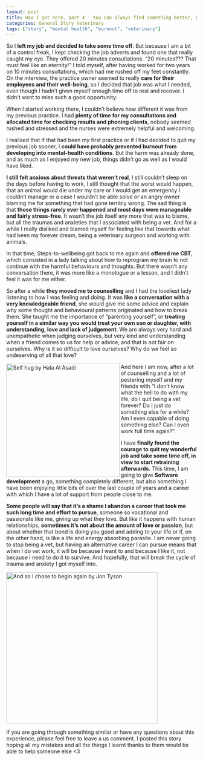 ```yaml
---
layout: post
title: How I got here, part 4 - You can always find something better, but it’s also OK to take a step back and start all over again
categories: General Story Veterinary
tags: ["story", "mental health", "burnout", "veterinary"]
---
```


So I **left my job and decided to take some time off**. But because I am a bit of a control freak, I kept checking the job adverts and found one that really caught my eye. They offered 20 minutes consultations. “20 minutes??? That must feel like an eternity!” I told myself, after having worked for two years on 10 minutes consultations, which had me rushed off my feet constantly. On the interview, the practice owner seemed to really **care for their employees and their well-being**, so I decided that job was what I needed, even though I hadn’t given myself enough time off to rest and recover. I didn’t want to miss such a good opportunity.

When I started working there, I couldn’t believe how different it was from my previous practice. I had **plenty of time for my consultations and allocated time for checking results and phoning clients**, nobody seemed rushed and stressed and the nurses were extremely helpful and welcoming.

I realised that if that had been my first practice or if I had decided to quit my previous job sooner, I **could have probably prevented burnout from developing into mental-health conditions**. But the harm was already done, and as much as I enjoyed my new job, things didn’t go as well as I would have liked.

**I still felt anxious about threats that weren’t real**, I still couldn’t sleep on the days before having to work, I still thought that the worst would happen, that an animal would die under my care or I would get an emergency I couldn’t manage or a case I wouldn’t be able solve or an angry owner blaming me for something that had gone terribly wrong. The sad thing is that **those things rarely ever happened and most days were manageable and fairly stress-free**. It wasn’t the job itself any more that was to blame, but all the traumas and anxieties that I associated with being a vet. And for a while I really disliked and blamed myself for feeling like that towards what had been my forever dream, being a veterinary surgeon and working with animals.

In that time, Steps-to-wellbeing got back to me again and **offered me CBT**, which consisted in a lady talking about how to reprogram my brain to not continue with the harmful behaviours and thoughts. But there wasn’t any conversation there, it was more like a monologue or a lesson, and I didn’t feel it was for me either.

So after a while **they moved me to counselling** and I had the loveliest lady listening to how I was feeling and doing. It was **like a conversation with a very knowledgeable friend**, she would give me some advice and explain why some thought and behavioural patterns originated and how to break them. She taught me the importance of “parenting yourself”, or **treating yourself in a similar way you would treat your own son or daughter, with understanding, love and lack of judgement**. We are always very hard and unempathetic when judging ourselves, but very kind and understanding when a friend comes to  us for help or advice, and that is not fair on ourselves. Why is it so difficult to love ourselves? Why do we feel so undeserving of all that love?

<p><img src="/assets/images/hala-al-asadi-lqb0Mqq8RSM-unsplash-min.jpg" alt="Self hug by Hala Al Asadi" align= left width="300"></p>

And here I am now, after a lot of counselling and a lot of pestering myself and my friends with “I don’t know what the hell to do with my life, do I quit being a vet forever? Do I just do something else for a while? Am I even capable of doing something else? Can I even work full time again?”.

I have **finally found the courage to quit my wonderful job and take some time off, in view to start retraining afterwards**. This time, I am going to give **Software development** a go, something completely different, but also something I have been enjoying little bits of over the last couple of years and a career with which I have a lot of support from people close to me.

**Some people will say that it’s a shame I abandon a career that took me such long time and effort to pursue**, someone so vocational and passionate like me, giving up what they love. But like it happens with human relationships, **sometimes it’s not about the amount of love or passion**, but about whether that bond is doing you good and adding to your life or if, on the other hand, is like a life and energy absorbing parasite. I am never going to stop being a vet, but having an alternative career I can pursue means that when I do vet work, it will be because I want to and because I like it, not because I need to do it to survive. And hopefully, that will break the cycle of trauma and anxiety I got myself into.

<p><img src="/assets/images/jon-tyson-srDKOjF3rSY-unsplash-min.jpg" alt="And so I chose to begin again by Jon Tyson" width="400"></p>

If you are going through something similar or have any questions about this experience, please feel free to leave a us comment. I posted this story hoping all my mistakes and all the things I learnt thanks to them would be able to help someone else <3